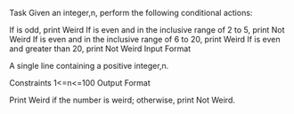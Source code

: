 Task 
Given an integer,n, perform the following conditional actions:

If  is odd, print Weird
If  is even and in the inclusive range of 2 to 5, print Not Weird
If  is even and in the inclusive range of 6 to 20, print Weird
If  is even and greater than 20, print Not Weird
Input Format

A single line containing a positive integer,n.

Constraints
1<=n<=100
Output Format

Print Weird if the number is weird; otherwise, print Not Weird.

